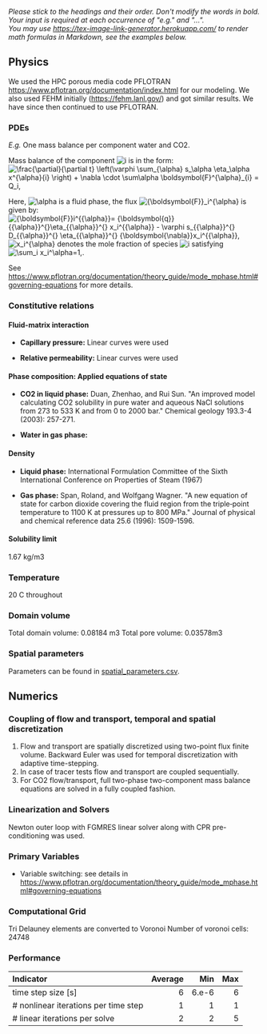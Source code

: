 _Please stick to the headings and their order. Don't modify the words in bold. Your input is required at each occurrence of "e.g." and "..."._<br>
_You may use https://tex-image-link-generator.herokuapp.com/ to render math formulas in Markdown, see the examples below._

## Physics

We used the HPC porous media code PFLOTRAN https://www.pflotran.org/documentation/index.html for our modeling. We also used FEHM initially (https://fehm.lanl.gov/) and got similar results. We have since then continued to use PFLOTRAN.


### PDEs

_E.g._ One mass balance per component water and CO2.

Mass balance of the component ![i](https://render.githubusercontent.com/render/math?math=%5Cdisplaystyle+i) is in the form: 
![\frac{\partial}{\partial t}  \left(\varphi \sum_{\alpha} s_\alpha \eta_\alpha x^{\alpha}_{i} \right) + \nabla \cdot \sum_\alpha \boldsymbol{F}^{\alpha}_{i} = Q_i,](https://render.githubusercontent.com/render/math?math=%5Cdisplaystyle+%5Cfrac%7B%5Cpartial%7D%7B%5Cpartial+t%7D++%5Cleft%28%5Cvarphi+%5Csum_%7B%5Calpha%7D+s_%5Calpha+%5Ceta_%5Calpha+x%5E%7B%5Calpha%7D_%7Bi%7D+%5Cright%29+%2B+%5Cnabla+%5Ccdot+%5Csum_%5Calpha+%5Cboldsymbol%7BF%7D%5E%7B%5Calpha%7D_%7Bi%7D+%3D+Q_i%2C)

Here, ![\alpha](https://render.githubusercontent.com/render/math?math=%5Cdisplaystyle+%5Calpha) is a fluid phase, the flux ![{\boldsymbol{F}}_i^{\alpha}
](https://render.githubusercontent.com/render/math?math=%5Cdisplaystyle+%7B%5Cboldsymbol%7BF%7D%7D_i%5E%7B%5Calpha%7D%0A) is given by:
![{\boldsymbol{F}}_i^{{\alpha}}= {\boldsymbol{q}}_{{\alpha}}^{}\eta_{{\alpha}}^{} x_i^{{\alpha}} - \varphi s_{{\alpha}}^{} D_{{\alpha}}^{} \eta_{{\alpha}}^{} {\boldsymbol{\nabla}}x_i^{{\alpha}},
](https://render.githubusercontent.com/render/math?math=%5Cdisplaystyle+%7B%5Cboldsymbol%7BF%7D%7D_i%5E%7B%7B%5Calpha%7D%7D%3D+%7B%5Cboldsymbol%7Bq%7D%7D_%7B%7B%5Calpha%7D%7D%5E%7B%7D%5Ceta_%7B%7B%5Calpha%7D%7D%5E%7B%7D+x_i%5E%7B%7B%5Calpha%7D%7D+-+%5Cvarphi+s_%7B%7B%5Calpha%7D%7D%5E%7B%7D+D_%7B%7B%5Calpha%7D%7D%5E%7B%7D+%5Ceta_%7B%7B%5Calpha%7D%7D%5E%7B%7D+%7B%5Cboldsymbol%7B%5Cnabla%7D%7Dx_i%5E%7B%7B%5Calpha%7D%7D%2C%0A)
![x_i^{\alpha}](https://render.githubusercontent.com/render/math?math=%5Cdisplaystyle+x_i%5E%7B%5Calpha%7D) denotes the mole fraction of species ![i](https://render.githubusercontent.com/render/math?math=%5Cdisplaystyle+i) satisfying 
![\sum_i x_i^\alpha=1,](https://render.githubusercontent.com/render/math?math=%5Cdisplaystyle+%5Csum_i+x_i%5E%5Calpha%3D1%2C).

See https://www.pflotran.org/documentation/theory_guide/mode_mphase.html#governing-equations for more details.
### Constitutive relations

#### Fluid-matrix interaction

* **Capillary pressure:**   Linear curves were used

* **Relative permeability:** 
Linear curves were used

#### Phase composition: Applied equations of state

* **CO2 in liquid phase:** Duan, Zhenhao, and Rui Sun. "An improved model calculating CO2 solubility in pure water and aqueous NaCl solutions from 273 to 533 K and from 0 to 2000 bar." Chemical geology 193.3-4 (2003): 257-271.

* **Water in gas phase:** 

#### Density

* **Liquid phase:** International Formulation Committee of the Sixth International Conference on Properties of Steam (1967)

* **Gas phase:** Span, Roland, and Wolfgang Wagner. "A new equation of state for carbon dioxide covering the fluid region from the triple‐point temperature to 1100 K at pressures up to 800 MPa." Journal of physical and chemical reference data 25.6 (1996): 1509-1596.

#### Solubility limit

1.67 kg/m3

### Temperature

20 C throughout

### Domain volume

Total domain volume: 0.08184 m3
Total pore volume: 0.03578m3

### Spatial parameters
Parameters can be found in [spatial_parameters.csv](spatial_parameters.csv).<br>

## Numerics

### Coupling of flow and transport, temporal and spatial discretization

1. Flow and transport are spatially discretized using two-point flux finite volume. Backward Euler was used for temporal discretization with adaptive time-stepping. 
2. In case of tracer tests flow and transport are coupled sequentially.
3. For CO2 flow/transport, full two-phase two-component mass balance equations are solved in a fully coupled fashion.


### Linearization and Solvers

Newton outer loop with FGMRES linear solver along with CPR pre-conditioning was used.

### Primary Variables

* Variable switching: see details in https://www.pflotran.org/documentation/theory_guide/mode_mphase.html#governing-equations

### Computational Grid

Tri Delauney elements are converted to Voronoi
Number of voronoi cells: 24748

### Performance

| Indicator                            |  Average |      Min |      Max |
|:-------------------------------------|---------:|---------:|---------:|
| time step size [s]                   | 6 | 6.e-6 | 6 |
| # nonlinear iterations per time step |      1 |      1 |      1 |
| # linear iterations per solve        |      2 |      2 |      5 |
